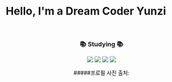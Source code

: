 <!--타이틀 부분-->
<h1> Hello, I'm a Dream Coder Yunzi </h1> 

<!--p>
  <em>
    I'm really want to be a androidDeveloper. Please give me a advise anyway!
  </em>
</p-->

<!--내용 부분-->
<br>

<h3 align="center">📚 Studying 📚</h3>
<div align="center">
  
  <img src="https://img.shields.io/badge/javascript-F7DF1E.svg?style=for-the-badge&logo=javascript&logoColor=20232a" />
  
 <!--img src="https://img.shields.io/badge/kotlin-7F52FF.svg?style=for-the-badge&logo=kotlin&logoColor=7F52FF" /--->
 <img src="https://img.shields.io/badge/kotlin-7F52FF.svg?style=for-the-badge&logo=kotlin&logoColor=white" />

 <img src="https://img.shields.io/badge/C++-00599C.svg?style=for-the-badge&logo=cplusplus&logoColor=white" />


  <img src="https://img.shields.io/badge/python-3670A0?style=for-the-badge&logo=python&logoColor=ffdd54" />

<p style="text-align: center;  color: black;"> #####프로필 사진 출처: <a href="https://www.flaticon.com/kr/free-icon/potato_6931869?term=%EA%B0%90%EC%9E%90&related_id=69" target="_blank"></a></p>
  
</div>




<br>



